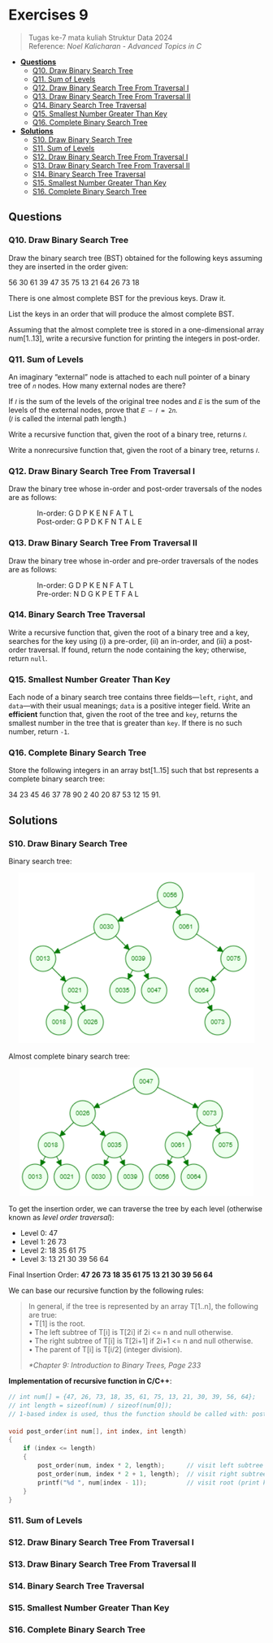 # Exercises 9
> Tugas ke-7 mata kuliah Struktur Data 2024<br>
> Reference: _Noel Kalicharan - Advanced Topics in C_<br>
- [**Questions**](#qs)
    - [Q10. Draw Binary Search Tree](#q10)
    - [Q11. Sum of Levels](#q11)
    - [Q12. Draw Binary Search Tree From Traversal I](#q12)
    - [Q13. Draw Binary Search Tree From Traversal II](#q13)
    - [Q14. Binary Search Tree Traversal](#q14)
    - [Q15. Smallest Number Greater Than Key](#q15)
    - [Q16. Complete Binary Search Tree](#q16)
- [**Solutions**](#ss)
    - [S10. Draw Binary Search Tree](#s10)
    - [S11. Sum of Levels](#s11)
    - [S12. Draw Binary Search Tree From Traversal I](#s12)
    - [S13. Draw Binary Search Tree From Traversal II](#s13)
    - [S14. Binary Search Tree Traversal](#s14)
    - [S15. Smallest Number Greater Than Key](#s15)
    - [S16. Complete Binary Search Tree](#s16)

## Questions <a name="qs"></a>
### Q10. Draw Binary Search Tree <a name="q10"></a>
Draw the binary search tree (BST) obtained for the following keys assuming they are inserted in the order given: 

56 30 61 39 47 35 75 13 21 64 26 73 18

There is one almost complete BST for the previous keys. Draw it.

List the keys in an order that will produce the almost complete BST.

Assuming that the almost complete tree is stored in a one-dimensional array num[1..13], write a recursive function for printing the integers in post-order.

### Q11. Sum of Levels <a name="q11"></a>
An imaginary “external” node is attached to each null pointer of a binary tree of `𝑛` nodes. How many external nodes are there?

If `𝐼` is the sum of the levels of the original tree nodes and `𝐸` is the sum of the levels of the external nodes, prove that `𝐸 – 𝐼 = 2𝑛`.<br>
(`𝐼` is called the internal path length.)

Write a recursive function that, given the root of a binary tree, returns `𝐼`.

Write a nonrecursive function that, given the root of a binary tree, returns `𝐼`.

### Q12. Draw Binary Search Tree From Traversal I <a name="q12"></a>
Draw the binary tree whose in-order and post-order traversals of the nodes are as follows:

    In-order: G D P K E N F A T L<br>
    Post-order: G P D K F N T A L E

### Q13. Draw Binary Search Tree From Traversal II <a name="q13"></a>
Draw the binary tree whose in-order and pre-order traversals of the nodes are as follows:

    In-order: G D P K E N F A T L<br>
    Pre-order: N D G K P E T F A L

### Q14. Binary Search Tree Traversal <a name="q14"></a>
Write a recursive function that, given the root of a binary tree and a key, searches for the key using (i) a pre-order, (ii) an in-order, and (iii) a post-order traversal. If found, return the node containing the key; otherwise, return `null`.

### Q15. Smallest Number Greater Than Key <a name="q15"></a>
Each node of a binary search tree contains three fields—`left`, `right`, and `data`—with their usual meanings; `data` is a positive integer field. Write an **efficient** function that, given the root of the tree and `key`, returns the smallest number in the tree that is greater than `key`. If there is no such number, return `-1`.

### Q16. Complete Binary Search Tree <a name="q16"></a>
Store the following integers in an array bst[1..15] such that bst represents a complete
binary search tree: 

34 23 45 46 37 78 90 2 40 20 87 53 12 15 91.

## Solutions <a name="ss"></a>
### S10. Draw Binary Search Tree <a name="s10"></a>
Binary search tree:
<p align="center">
  <img src="https://github.com/kaylanFairuz/SD24/blob/main/Tugas/assets/e9-q10-1.png"/>
</p>

Almost complete binary search tree:
<p align="center">
  <img src="https://github.com/kaylanFairuz/SD24/blob/main/Tugas/assets/e9-q10-2.png"/>
</p>

To get the insertion order, we can traverse the tree by each level (otherwise known as _level order traversal_):
- Level 0: 47
- Level 1: 26 73
- Level 2: 18 35 61 75
- Level 3: 13 21 30 39 56 64

Final Insertion Order: **47 26 73 18 35 61 75 13 21 30 39 56 64**

We can base our recursive function by the following rules:
> In general, if the tree is represented by an array T[1..n], the following are true:<br>
> • T[1] is the root.<br>
> • The left subtree of T[i] is T[2i] if 2i <= n and null otherwise.<br>
> • The right subtree of T[i] is T[2i+1] if 2i+1 <= n and null otherwise.<br>
> • The parent of T[i] is T[i/2] (integer division).
>
> _*Chapter 9: Introduction to Binary Trees, Page 233_

**Implementation of recursive function in C/C++**:
```cpp
// int num[] = {47, 26, 73, 18, 35, 61, 75, 13, 21, 30, 39, 56, 64};
// int length = sizeof(num) / sizeof(num[0]);
// 1-based index is used, thus the function should be called with: post_order(num, 1, length)

void post_order(int num[], int index, int length)
{
    if (index <= length)
    {
        post_order(num, index * 2, length);      // visit left subtree
        post_order(num, index * 2 + 1, length);  // visit right subtree
        printf("%d ", num[index - 1]);           // visit root (print key)
    }
}
```

### S11. Sum of Levels <a name="s11"></a>
### S12. Draw Binary Search Tree From Traversal I <a name="s12"></a>
### S13. Draw Binary Search Tree From Traversal II <a name="s13"></a>
### S14. Binary Search Tree Traversal <a name="s14"></a>
### S15. Smallest Number Greater Than Key <a name="s15"></a>
### S16. Complete Binary Search Tree <a name="s16"></a>

